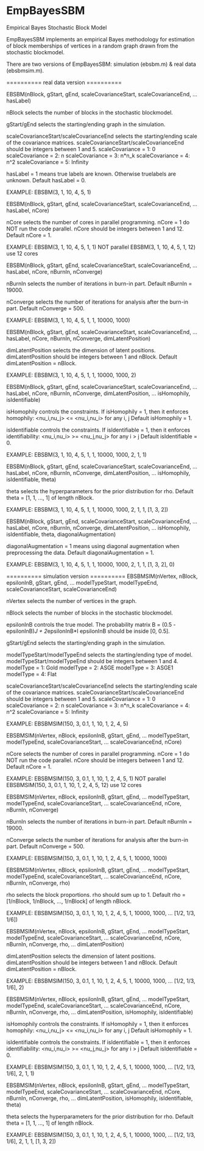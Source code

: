 EmpBayesSBM
===========

Empirical Bayes Stochastic Block Model

EmpBayesSBM implements an empirical Bayes methodology for estimation of
block memberships of vertices in a random graph drawn from the stochastic
blockmodel.

There are two versions of EmpBayesSBM: simulation (ebsbm.m) & real data 
(ebsbmsim.m).

========== real data version ==========

EBSBM(nBlock, gStart, gEnd, scaleCovarianceStart, scaleCovarianceEnd, ...
    hasLabel)

nBlock selects the number of blocks in the stochastic blockmodel.

gStart/gEnd selects the starting/ending graph in the simulation.

scaleCovarianceStart/scaleCovarianceEnd selects the starting/ending scale
of the covariance matrices.
scaleCovarianceStart/scaleCovarianceEnd should be integers between 1 and 
5.
      scaleCovariance = 1:  0
      scaleCovariance = 2:  n
      scaleCovariance = 3:  n*n_k
      scaleCovariance = 4:  n^2
      scaleCovariance = 5:  Infinity

hasLabel = 1 means true labels are known. Otherwise truelabels are
unknown.
Default hasLabel = 0.

EXAMPLE: 
      EBSBM(3, 1, 10, 4, 5, 1)

EBSBM(nBlock, gStart, gEnd, scaleCovarianceStart, scaleCovarianceEnd, ...
    hasLabel, nCore)

nCore selects the number of cores in parallel programming.
nCore = 1 do NOT run the code parallel.
nCore should be integers between 1 and 12.
Default nCore = 1.

EXAMPLE:
      EBSBM(3, 1, 10, 4, 5, 1, 1)     NOT parallel
      EBSBM(3, 1, 10, 4, 5, 1, 12)    use 12 cores

EBSBM(nBlock, gStart, gEnd, scaleCovarianceStart, scaleCovarianceEnd, ...
    hasLabel, nCore, nBurnIn, nConverge)

nBurnIn selects the number of iterations in burn-in part.
Default nBurnIn = 19000.

nConverge selects the number of iterations for analysis after the burn-in
part.
Default nConverge = 500.

EXAMPLE:
      EBSBM(3, 1, 10, 4, 5, 1, 1, 10000, 1000)

EBSBM(nBlock, gStart, gEnd, scaleCovarianceStart, scaleCovarianceEnd, ...
    hasLabel, nCore, nBurnIn, nConverge, dimLatentPosition)

dimLatentPosition selects the dimension of latent positions.
dimLatentPosition should be integers between 1 and nBlock.
Default dimLatentPosition = nBlock.

EXAMPLE:
      EBSBM(3, 1, 10, 4, 5, 1, 1, 10000, 1000, 2)

EBSBM(nBlock, gStart, gEnd, scaleCovarianceStart, scaleCovarianceEnd, ...
    hasLabel, nCore, nBurnIn, nConverge, dimLatentPosition, ...
    isHomophily, isIdentifiable)

isHomophily controls the constraints. 
If isHomophily = 1, then it enforces homophily:
      <nu_i,nu_j> <= <nu_i,nu_i>  for any i, j
Default isHomophily = 1.

isIdentifiable controls the constraints.
If isIdentifiable = 1, then it enforces identifiability:
      <nu_i,nu_i> >= <nu_j,nu_j>  for any i > j
Default isIdentifiable = 0.

EXAMPLE:
      EBSBM(3, 1, 10, 4, 5, 1, 1, 10000, 1000, 2, 1, 1)

EBSBM(nBlock, gStart, gEnd, scaleCovarianceStart, scaleCovarianceEnd, ...
    hasLabel, nCore, nBurnIn, nConverge, dimLatentPosition, ...
    isHomophily, isIdentifiable, theta)

theta selects the hyperparameters for the prior distribution for rho.
Default theta = [1, 1, ..., 1] of length nBlock.

EXAMPLE:
      EBSBM(3, 1, 10, 4, 5, 1, 1, 10000, 1000, 2, 1, 1, [1, 3, 2])

EBSBM(nBlock, gStart, gEnd, scaleCovarianceStart, scaleCovarianceEnd, ...
    hasLabel, nCore, nBurnIn, nConverge, dimLatentPosition, ...
    isHomophily, isIdentifiable, theta, diagonalAugmentation)

diagonalAugmentation = 1 means using diagonal augmentation when
preprocessing the data.
Default diagonalAugmentation = 1.

EXAMPLE:
      EBSBM(3, 1, 10, 4, 5, 1, 1, 10000, 1000, 2, 1, 1, [1, 3, 2], 0)


========== simulation version ==========
EBSBMSIM(nVertex, nBlock, epsilonInB, gStart, gEnd, ...
    modelTypeStart, modelTypeEnd, scaleCovarianceStart,
    scaleCovarianceEnd)

nVertex selects the number of vertices in the graph.

nBlock selects the number of blocks in the stochastic blockmodel.

epsilonInB controls the true model. The probability matrix
      B = (0.5 - epsilonInB)*J + 2*epsilonInB*I
epsilonInB should be inside [0, 0.5].

gStart/gEnd selects the starting/ending graph in the simulation.

modelTypeStart/modelTypeEnd selects the starting/ending type of model.
modelTypeStart/modelTypeEnd should be integers between 1 and 4.
      modelType = 1:    Gold
      modelType = 2:    ASGE
      modelType = 3:    ASGE1
      modelType = 4:    Flat

scaleCovarianceStart/scaleCovarianceEnd selects the starting/ending scale
of the covariance matrices.
scaleCovarianceStart/scaleCovarianceEnd should be integers between 1 and 
5.
      scaleCovariance = 1:  0
      scaleCovariance = 2:  n
      scaleCovariance = 3:  n*n_k
      scaleCovariance = 4:  n^2
      scaleCovariance = 5:  Infinity

EXAMPLE: 
      EBSBMSIM(150, 3, 0.1, 1, 10, 1, 2, 4, 5)

EBSBMSIM(nVertex, nBlock, epsilonInB, gStart, gEnd, ...
    modelTypeStart, modelTypeEnd, scaleCovarianceStart, ...
    scaleCovarianceEnd, nCore)

nCore selects the number of cores in parallel programming.
nCore = 1 do NOT run the code parallel.
nCore should be integers between 1 and 12.
Default nCore = 1.

EXAMPLE:
      EBSBMSIM(150, 3, 0.1, 1, 10, 1, 2, 4, 5, 1)     NOT parallel
      EBSBMSIM(150, 3, 0.1, 1, 10, 1, 2, 4, 5, 12)    use 12 cores

EBSBMSIM(nVertex, nBlock, epsilonInB, gStart, gEnd, ...
    modelTypeStart, modelTypeEnd, scaleCovarianceStart, ...
    scaleCovarianceEnd, nCore, nBurnIn, nConverge)

nBurnIn selects the number of iterations in burn-in part.
Default nBurnIn = 19000.

nConverge selects the number of iterations for analysis after the burn-in
part.
Default nConverge = 500.

EXAMPLE:
      EBSBMSIM(150, 3, 0.1, 1, 10, 1, 2, 4, 5, 1, 10000, 1000)

EBSBMSIM(nVertex, nBlock, epsilonInB, gStart, gEnd, ...
    modelTypeStart, modelTypeEnd, scaleCovarianceStart, ...
    scaleCovarianceEnd, nCore, nBurnIn, nConverge, rho)

rho selects the block proportions.
rho should sum up to 1.
Default rho = [1/nBlock, 1/nBlock, ..., 1/nBlock] of length nBlock.

EXAMPLE:
      EBSBMSIM(150, 3, 0.1, 1, 10, 1, 2, 4, 5, 1, 10000, 1000, ...
          [1/2, 1/3, 1/6])

EBSBMSIM(nVertex, nBlock, epsilonInB, gStart, gEnd, ...
    modelTypeStart, modelTypeEnd, scaleCovarianceStart, ...
    scaleCovarianceEnd, nCore, nBurnIn, nConverge, rho, ...
    dimLatentPosition)

dimLatentPosition selects the dimension of latent positions.
dimLatentPosition should be integers between 1 and nBlock.
Default dimLatentPosition = nBlock.

EXAMPLE:
      EBSBMSIM(150, 3, 0.1, 1, 10, 1, 2, 4, 5, 1, 10000, 1000, ...
          [1/2, 1/3, 1/6], 2)

EBSBMSIM(nVertex, nBlock, epsilonInB, gStart, gEnd, ...
    modelTypeStart, modelTypeEnd, scaleCovarianceStart, ...
    scaleCovarianceEnd, nCore, nBurnIn, nConverge, rho, ...
    dimLatentPosition, isHomophily, isIdentifiable)

isHomophily controls the constraints. 
If isHomophily = 1, then it enforces homophily:
      <nu_i,nu_j> <= <nu_i,nu_i>  for any i, j
Default isHomophily = 1.

isIdentifiable controls the constraints.
If isIdentifiable = 1, then it enforces identifiability:
      <nu_i,nu_i> >= <nu_j,nu_j>  for any i > j
Default isIdentifiable = 0.

EXAMPLE:
      EBSBMSIM(150, 3, 0.1, 1, 10, 1, 2, 4, 5, 1, 10000, 1000, ...
          [1/2, 1/3, 1/6], 2, 1, 1)

EBSBMSIM(nVertex, nBlock, epsilonInB, gStart, gEnd, ...
    modelTypeStart, modelTypeEnd, scaleCovarianceStart, ...
    scaleCovarianceEnd, nCore, nBurnIn, nConverge, rho, ...
    dimLatentPosition, isHomophily, isIdentifiable, theta)

theta selects the hyperparameters for the prior distribution for rho.
Default theta = [1, 1, ..., 1] of length nBlock.

EXAMPLE:
      EBSBMSIM(150, 3, 0.1, 1, 10, 1, 2, 4, 5, 1, 10000, 1000, ...
          [1/2, 1/3, 1/6], 2, 1, 1, [1, 3, 2])
